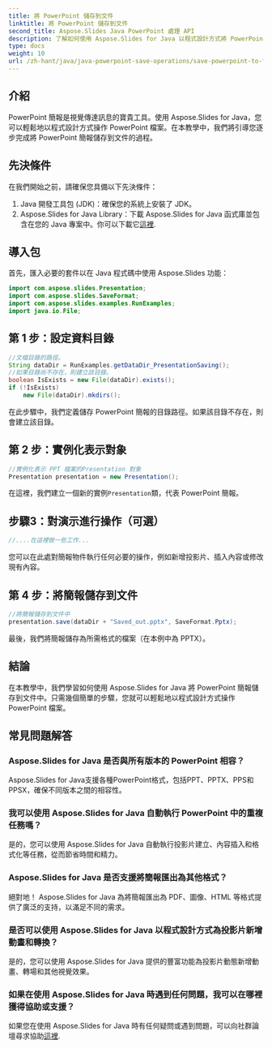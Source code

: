 ```yaml
---
title: 將 PowerPoint 儲存到文件
linktitle: 將 PowerPoint 儲存到文件
second_title: Aspose.Slides Java PowerPoint 處理 API
description: 了解如何使用 Aspose.Slides for Java 以程式設計方式將 PowerPoint 簡報儲存到檔案。請按照我們的指南進行高效率的 PowerPoint 操作。
type: docs
weight: 10
url: /zh-hant/java/java-powerpoint-save-operations/save-powerpoint-to-file/
---
```

## 介紹
PowerPoint 簡報是視覺傳達訊息的寶貴工具。使用 Aspose.Slides for Java，您可以輕鬆地以程式設計方式操作 PowerPoint 檔案。在本教學中，我們將引導您逐步完成將 PowerPoint 簡報儲存到文件的過程。
## 先決條件
在我們開始之前，請確保您具備以下先決條件：
1. Java 開發工具包 (JDK)：確保您的系統上安裝了 JDK。
2.  Aspose.Slides for Java Library：下載 Aspose.Slides for Java 函式庫並包含在您的 Java 專案中。你可以下載它[這裡](https://releases.aspose.com/slides/java/).

## 導入包
首先，匯入必要的套件以在 Java 程式碼中使用 Aspose.Slides 功能：
```java
import com.aspose.slides.Presentation;
import com.aspose.slides.SaveFormat;
import com.aspose.slides.examples.RunExamples;
import java.io.File;
```
## 第 1 步：設定資料目錄
```java
//文檔目錄的路徑。
String dataDir = RunExamples.getDataDir_PresentationSaving();
//如果目錄尚不存在，則建立該目錄。
boolean IsExists = new File(dataDir).exists();
if (!IsExists)
    new File(dataDir).mkdirs();
```
在此步驟中，我們定義儲存 PowerPoint 簡報的目錄路徑。如果該目錄不存在，則會建立該目錄。
## 第 2 步：實例化表示對象
```java
//實例化表示 PPT 檔案的Presentation 對象
Presentation presentation = new Presentation();
```
在這裡，我們建立一個新的實例`Presentation`類，代表 PowerPoint 簡報。
## 步驟3：對演示進行操作（可選）
```java
//....在這裡做一些工作...
```
您可以在此處對簡報物件執行任何必要的操作，例如新增投影片、插入內容或修改現有內容。
## 第 4 步：將簡報儲存到文件
```java
//將簡報儲存到文件中
presentation.save(dataDir + "Saved_out.pptx", SaveFormat.Pptx);
```
最後，我們將簡報儲存為所需格式的檔案（在本例中為 PPTX）。

## 結論
在本教學中，我們學習如何使用 Aspose.Slides for Java 將 PowerPoint 簡報儲存到文件中。只需幾個簡單的步驟，您就可以輕鬆地以程式設計方式操作 PowerPoint 檔案。

## 常見問題解答
### Aspose.Slides for Java 是否與所有版本的 PowerPoint 相容？
Aspose.Slides for Java支援各種PowerPoint格式，包括PPT、PPTX、PPS和PPSX，確保不同版本之間的相容性。
### 我可以使用 Aspose.Slides for Java 自動執行 PowerPoint 中的重複任務嗎？
是的，您可以使用 Aspose.Slides for Java 自動執行投影片建立、內容插入和格式化等任務，從而節省時間和精力。
### Aspose.Slides for Java 是否支援將簡報匯出為其他格式？
絕對地！ Aspose.Slides for Java 為將簡報匯出為 PDF、圖像、HTML 等格式提供了廣泛的支持，以滿足不同的需求。
### 是否可以使用 Aspose.Slides for Java 以程式設計方式為投影片新增動畫和轉換？
是的，您可以使用 Aspose.Slides for Java 提供的豐富功能為投影片動態新增動畫、轉場和其他視覺效果。
### 如果在使用 Aspose.Slides for Java 時遇到任何問題，我可以在哪裡獲得協助或支援？
如果您在使用 Aspose.Slides for Java 時有任何疑問或遇到問題，可以向社群論壇尋求協助[這裡](https://forum.aspose.com/c/slides/11).